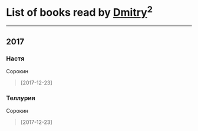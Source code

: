 # List of books read by [Dmitry](https://plus.google.com/116036946437273732646)<sup>2</sup>
---

## 2017

### Настя
Сорокин
> [2017-12-23] 


### Теллурия
Сорокин
> [2017-12-23] 



